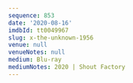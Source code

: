 ```yaml
---
sequence: 853
date: '2020-08-16'
imdbId: tt0049967
slug: x-the-unknown-1956
venue: null
venueNotes: null
medium: Blu-ray
mediumNotes: 2020 | Shout Factory
---
```


